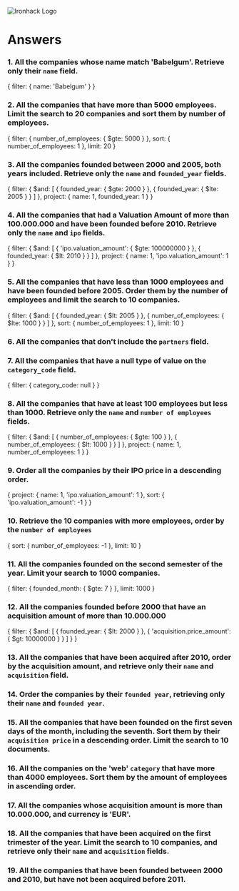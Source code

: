 ![Ironhack Logo](https://i.imgur.com/1QgrNNw.png)

# Answers

### 1. All the companies whose name match 'Babelgum'. Retrieve only their `name` field.

{
 filter: {
  name: 'Babelgum'
 }
}

### 2. All the companies that have more than 5000 employees. Limit the search to 20 companies and sort them by **number of employees**.

{
 filter: {
  number_of_employees: {
   $gte: 5000
  }
 },
 sort: {
  number_of_employees: 1
 },
 limit: 20
}

### 3. All the companies founded between 2000 and 2005, both years included. Retrieve only the `name` and `founded_year` fields.

{
 filter: {
  $and: [
   {
    founded_year: {
     $gte: 2000
    }
   },
   {
    founded_year: {
     $lte: 2005
    }
   }
  ]
 },
 project: {
  name: 1,
  founded_year: 1
 }
}

### 4. All the companies that had a Valuation Amount of more than 100.000.000 and have been founded before 2010. Retrieve only the `name` and `ipo` fields.

{
 filter: {
  $and: [
   {
    'ipo.valuation_amount': {
     $gte: 100000000
    }
   },
   {
    founded_year: {
     $lt: 2010
    }
   }
  ]
 },
 project: {
  name: 1,
  'ipo.valuation_amount': 1
 }
}

### 5. All the companies that have less than 1000 employees and have been founded before 2005. Order them by the number of employees and limit the search to 10 companies.

{
 filter: {
  $and: [
   {
    founded_year: {
     $lt: 2005
    }
   },
   {
    number_of_employees: {
     $lte: 1000
    }
   }
  ]
 },
 sort: {
  number_of_employees: 1
 },
 limit: 10
}

### 6. All the companies that don't include the `partners` field.

<!-- Your Code Goes Here -->

### 7. All the companies that have a null type of value on the `category_code` field.

{
 filter: {
  category_code: null
 }
}

### 8. All the companies that have at least 100 employees but less than 1000. Retrieve only the `name` and `number of employees` fields.

{
 filter: {
  $and: [
   {
    number_of_employees: {
     $gte: 100
    }
   },
   {
    number_of_employees: {
     $lt: 1000
    }
   }
  ]
 },
 project: {
  name: 1,
  number_of_employees: 1
 }
}

### 9. Order all the companies by their IPO price in a descending order.
<!-- projected to name and ipo.value - for better reading -->
{
 project: {
  name: 1,
  'ipo.valuation_amount': 1
 },
 sort: {
  'ipo.valuation_amount': -1
 }
}

### 10. Retrieve the 10 companies with more employees, order by the `number of employees`

{
 sort: {
  number_of_employees: -1
 },
 limit: 10
}

### 11. All the companies founded on the second semester of the year. Limit your search to 1000 companies.

{
 filter: {
  founded_month: {
   $gte: 7
  }
 },
 limit: 1000
}

### 12. All the companies founded before 2000 that have an acquisition amount of more than 10.000.000

{
 filter: {
  $and: [
   {
    founded_year: {
     $lt: 2000
    }
   },
   {
    'acquisition.price_amount': {
     $gt: 10000000
    }
   }
  ]
 }
}

### 13. All the companies that have been acquired after 2010, order by the acquisition amount, and retrieve only their `name` and `acquisition` field.

<!-- Your Code Goes Here -->

### 14. Order the companies by their `founded year`, retrieving only their `name` and `founded year`.

<!-- Your Code Goes Here -->

### 15. All the companies that have been founded on the first seven days of the month, including the seventh. Sort them by their `acquisition price` in a descending order. Limit the search to 10 documents.

<!-- Your Code Goes Here -->

### 16. All the companies on the 'web' `category` that have more than 4000 employees. Sort them by the amount of employees in ascending order.

<!-- Your Code Goes Here -->

### 17. All the companies whose acquisition amount is more than 10.000.000, and currency is 'EUR'.

<!-- Your Code Goes Here -->

### 18. All the companies that have been acquired on the first trimester of the year. Limit the search to 10 companies, and retrieve only their `name` and `acquisition` fields.

<!-- Your Code Goes Here -->

### 19. All the companies that have been founded between 2000 and 2010, but have not been acquired before 2011.

<!-- Your Code Goes Here -->
